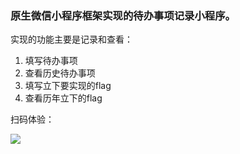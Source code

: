 ### 原生微信小程序框架实现的待办事项记录小程序。



实现的功能主要是记录和查看：

1.  填写待办事项
2. 查看历史待办事项
3. 填写立下要实现的flag
4. 查看历年立下的flag

扫码体验：



![](https://img-blog.csdnimg.cn/202003071938358.jpg)